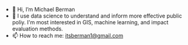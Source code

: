 - 👋 Hi, I’m Michael Berman
- 👀 I use data science to understand and inform more effective public poliy. I'm most interested in GIS, machine learning, and impact evaluation methods.   
- 📫 How to reach me: itsberman1@gmail.com

<!---
mberman42/mberman42 is a ✨ special ✨ repository because its `README.md` (this file) appears on your GitHub profile.
You can click the Preview link to take a look at your changes.
--->
